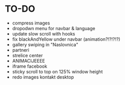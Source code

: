 # TO-DO

- compress images
- dropodwn menu for navbar & language
- update slow scroll with hooks
- fix blackAndYellow under navbar (animation?!?!?!?)
- gallery swiping in "Naslovnica"
- partneri
- strelice center
- ANIMACIJEEEE
- iframe facebook
- sticky scroll to top on 125% window height
- redo images kontakt desktop
